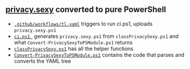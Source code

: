 ## [privacy.sexy](https://privacy.sexy) converted to pure PowerShell

* [``.github/workflows/tl.yaml``](https://github.com/couleurm/privacy.sexy-TL/blob/patch-1/.github/workflows/tl.yaml) triggers to run ci.ps1, uploads `privacy.sexy.ps1`
* [``ci.ps1 ``](https://github.com/couleurm/privacy.sexy-TL/blob/patch-1/ci.ps1) generates `privacy.sexy.ps1` from ``classPrivacySexy.ps1`` and what ``Convert-PrivacySexyToPSModule.ps1`` returns
* [``classPrivacySexy.ps1``](https://github.com/couleurm/privacy.sexy-TL/blob/patch-1/classPrivacySexy.ps1) has all the helper functions
* [``Convert-PrivacySexyToPSModule.ps1``](https://github.com/couleurm/privacy.sexy-TL/blob/patch-1/Convert-PrivacySexyToPSModule.ps1) contains the code that parses and converts the YAML tree
